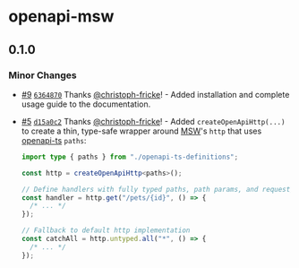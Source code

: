 # openapi-msw

## 0.1.0

### Minor Changes

- [#9](https://github.com/christoph-fricke/openapi-msw/pull/9)
  [`6364870`](https://github.com/christoph-fricke/openapi-msw/commit/636487083c131f582507b096318d114c97131630)
  Thanks [@christoph-fricke](https://github.com/christoph-fricke)! - Added
  installation and complete usage guide to the documentation.

- [#5](https://github.com/christoph-fricke/openapi-msw/pull/5)
  [`d15a0c2`](https://github.com/christoph-fricke/openapi-msw/commit/d15a0c2720f4d51415309f432cdc50aefb90f25f)
  Thanks [@christoph-fricke](https://github.com/christoph-fricke)! - Added
  `createOpenApiHttp(...)` to create a thin, type-safe wrapper around
  [MSW](https://mswjs.io/)'s `http` that uses
  [openapi-ts](https://openapi-ts.pages.dev/introduction/) `paths`:

  ```ts
  import type { paths } from "./openapi-ts-definitions";

  const http = createOpenApiHttp<paths>();

  // Define handlers with fully typed paths, path params, and request/response bodies
  const handler = http.get("/pets/{id}", () => {
    /* ... */
  });

  // Fallback to default http implementation
  const catchAll = http.untyped.all("*", () => {
    /* ... */
  });
  ```

